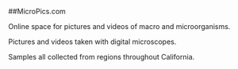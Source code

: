 ##MicroPics.com

Online space for pictures and videos of macro and microorganisms.

Pictures and videos taken with digital microscopes.

Samples all collected from regions throughout California.